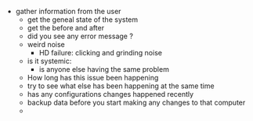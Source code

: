 - gather information from the user 
	- get the geneal state  of the system 
	- get the before and after 
	- did you see any error message ?
	- weird noise
		- HD failure: clicking and grinding noise 
	- is it systemic: 
		- is anyone else having the same problem 
	- How long has this issue been happening
	- try to see what else has been happening at the same time 
	- has any configurations changes happened recently
	- backup data before you start making any changes to that computer
	- 